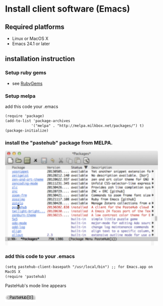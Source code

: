 Install client software (Emacs)
=======================

## Required platforms

- Linux or MacOS X
- Emacs 24.1 or later

## installation instruction

### Setup ruby gems

+ see [RubyGems](./ruby_gems.md)

### Setup melpa

add this code your .emacs

	(require 'package)
	(add-to-list 'package-archives
	            '("melpa" . "http://melpa.milkbox.net/packages/") t)
	(package-initialize)


### install the "pastehub" package from MELPA.

  ![pastehub_el](pastehub_el_on_melpa.png)

### add this code to your .emacs

	(setq pastehub-client-basepath "/usr/local/bin") ;; for Emacs.app on MacOS X
	(require 'pastehub)

  PasteHub's mode line appears 

  ![modeline](emacs_mode_line.png)
